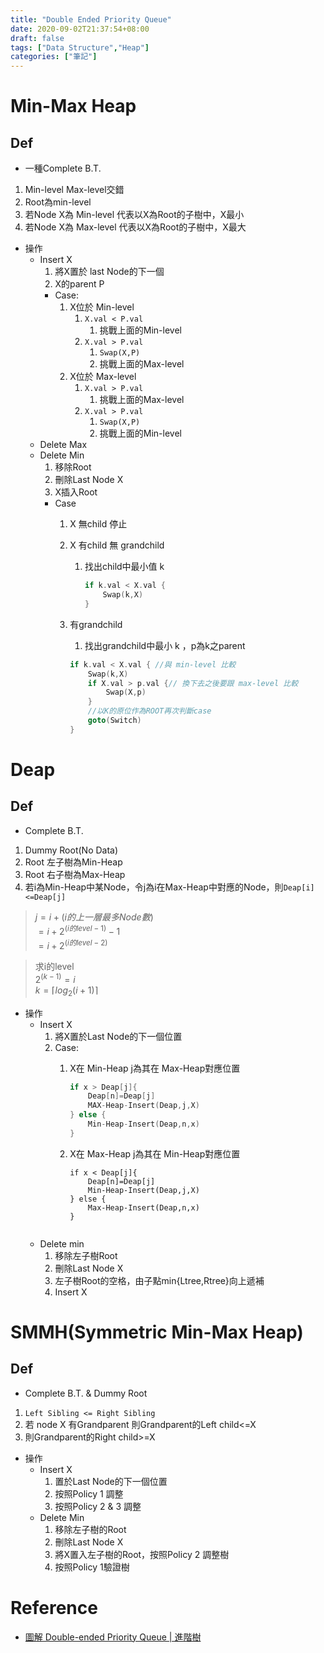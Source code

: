 ```yaml
---
title: "Double Ended Priority Queue"
date: 2020-09-02T21:37:54+08:00
draft: false
tags: ["Data Structure","Heap"]
categories: ["筆記"]
---
```


# Min-Max Heap
## Def
* 一種Complete B.T.
1. Min-level Max-level交錯
2. Root為min-level
3. 若Node X為 Min-level 代表以X為Root的子樹中，X最小
4. 若Node X為 Max-level 代表以X為Root的子樹中，X最大
* 操作
  * Insert X
    1. 將X置於 last Node的下一個
    2. X的parent P
    * Case:
       1. X位於 Min-level
           1. `X.val < P.val`
              1. 挑戰上面的Min-level
           2. `X.val > P.val`
              1. `Swap(X,P)`
              2. 挑戰上面的Max-level
       2. X位於 Max-level
           1. `X.val > P.val`
              1. 挑戰上面的Max-level
           2. `X.val > P.val`
              1. `Swap(X,P)`
              2. 挑戰上面的Min-level        
  * Delete Max
  * Delete Min
    1. 移除Root
    2. 刪除Last Node X
    3. X插入Root
    * Case
       1. X 無child 停止
       2. X 有child 無 grandchild 
          1. 找出child中最小值 k
                ```go
                if k.val < X.val {
                    Swap(k,X)
                }
                ```
              
      1. 有grandchild  
          1. 找出grandchild中最小 k ，p為k之parent
            ```go
            if k.val < X.val { //與 min-level 比較
                Swap(k,X) 
                if X.val > p.val {// 換下去之後要跟 max-level 比較
                    Swap(X,p)
                }
                //以K的原位作為ROOT再次判斷case
                goto(Switch)
            }
            ```
            
   
# Deap
## Def
* Complete B.T.
1. Dummy Root(No Data)
2. Root 左子樹為Min-Heap
3. Root 右子樹為Max-Heap
4. 若i為Min-Heap中某Node，令j為i在Max-Heap中對應的Node，則`Deap[i]<=Deap[j]`  
>$j=i+(i 的上一層最多Node數)$  
$=i+2^{(i的level - 1)}-1$  
$=i+2^{(i的level - 2)}$

> 求i的level  
> $2^{(k-1)}=i$  
> $k=\lceil log_2{(i+1)}\rceil$
* 操作
  * Insert X
    1. 將X置於Last Node的下一個位置
    2. Case:
        1. X在 Min-Heap j為其在 Max-Heap對應位置
            ```go
            if x > Deap[j]{
                Deap[n]=Deap[j]
                MAX-Heap-Insert(Deap,j,X)
            } else {
                Min-Heap-Insert(Deap,n,x)
            }
            ```
        2. X在 Max-Heap j為其在 Min-Heap對應位置
            ```
            if x < Deap[j]{
                Deap[n]=Deap[j]
                Min-Heap-Insert(Deap,j,X)
            } else {
                Max-Heap-Insert(Deap,n,x)
            }
            ```

            ```
  * Delete min  
    1. 移除左子樹Root
    2. 刪除Last Node X
    3. 左子樹Root的空格，由子點min{Ltree,Rtree}向上遞補
    4. Insert X
# SMMH(Symmetric Min-Max Heap)
## Def
* Complete B.T. & Dummy Root
1. `Left Sibling <= Right Sibling`
2. 若 node X 有Grandparent 則Grandparent的Left child<=X
3. 則Grandparent的Right child>=X
* 操作
  * Insert X  
    1. 置於Last Node的下一個位置
    2. 按照Policy 1 調整
    3. 按照Policy 2 & 3 調整
  * Delete Min  
    1. 移除左子樹的Root
    2. 刪除Last Node X
    3. 將X置入左子樹的Root，按照Policy 2 調整樹
    4. 按照Policy 1驗證樹
# Reference
* [圖解 Double-ended Priority Queue | 進階樹](https://medium.com/%E7%8B%97%E5%A5%B4%E5%B7%A5%E7%A8%8B%E5%B8%AB/%E5%9C%96%E8%A7%A3-double-ended-priority-queue-%E9%80%B2%E9%9A%8E%E6%A8%B9-1ae18d2ca402)